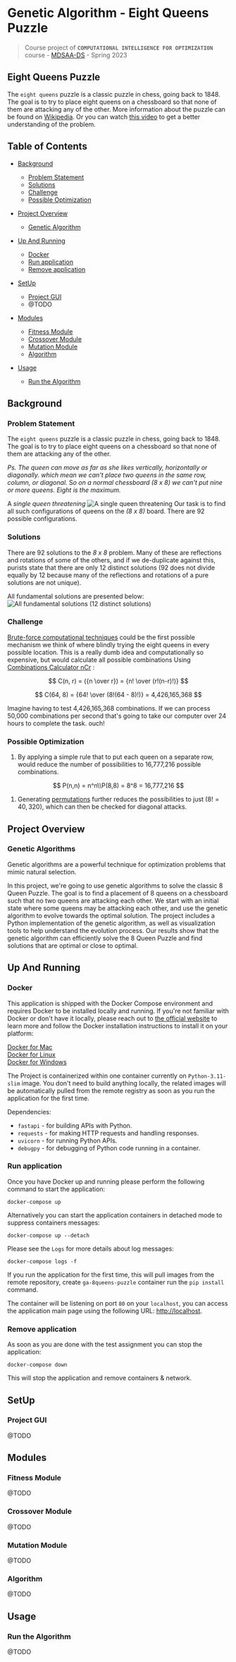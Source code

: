 # Genetic Algorithm - Eight Queens Puzzle
>Course project of **`COMPUTATIONAL INTELLIGENCE FOR OPTIMIZATION`**  course - [MDSAA-DS](www.novaims.unl.pt/MDSAA-DS) - Spring 2023

## Eight Queens Puzzle
The `eight queens` puzzle is a classic puzzle in chess, going back to 1848. The goal is to try to place eight queens on a chessboard so that none of them are attacking any of the other.
More information about the puzzle can be found on [Wikipedia](https://en.wikipedia.org/wiki/Eight_queens_puzzle). 
Or you can watch [this video](https://youtu.be/jPcBU0Z2Hj8) to get a better understanding of the problem.

## Table of Contents
- [Background](#background)
  - [Problem Statement](#problem-statement)
  - [Solutions](#solutions)
  - [Challenge](#challenge)
  - [Possible Optimization](#possible-optimization)
- [Project Overview](#project-overview)
  - [Genetic Algorithm](#genetic-algorithm)

- [Up And Running](#up-and-running)
  - [Docker](#docker) 
  - [Run application](#run-application)
  - [Remove application](#remove-application)
- [SetUp](#setup)
  - [Project GUI](#project-gui)
  - @TODO
- [Modules](#modules)
  - [Fitness Module](#fitness-module)
  - [Crossover Module](#crossover-module)
  - [Mutation Module](#mutation-module)
  - [Algorithm](#algorithm)
- [Usage](#usage)
  - [Run the Algorithm](#run-the-algorithm)


## Background

### Problem Statement

The `eight queens` puzzle is a classic puzzle in chess, going back to 1848. The goal is to try to place eight queens on a chessboard so that none of them are attacking any of the other.

*Ps. The queen can move as far as she likes vertically, horizontally or diagonally. which mean we can't place two queens in the same row, column, or diagonal.* S*o on a normal chessboard (8 x 8) we can't put nine or more queens. Eight is the maximum.*

A *single queen threatening*
![A *single queen threatening*](assets/queen_threatens.svg)
Our task is to find all such configurations of queens on the *(8 x 8)* board. There are 92 possible configurations.

### Solutions

There are 92 solutions to the *8 x 8* problem. Many of these are reflections and rotations of some of the others, and if we de-duplicate against this, purists state that there are only 12 distinct solutions (92 does not divide equally by 12 because many of the reflections and rotations of a pure solutions are not unique).

All fundamental solutions are presented below:
![All fundamental solutions (12 distinct solutions)](assets/solutions.png)

### Challenge

[Brute-force computational techniques](https://en.wikipedia.org/wiki/Brute-force_search)  could be the first possible mechanism we think of where blindly trying the eight queens in every possible location. This is a really dumb idea and computationally so expensive, but would calculate all possible combinations Using [Combinations Calculator nCr](https://www.calculatorsoup.com/calculators/discretemathematics/combinations.php) :


$$ C(n, r) = ({n \over r}) = {n! \over (r!(n-r)!)} $$

$$ C(64, 8) = {64! \over (8!(64 - 8)!)} = 4,426,165,368 $$

Imagine having to test 4,426,165,368 combinations. If we can process 50,000 combinations per second that's going to take our computer over 24 hours to complete the task. ouch!

### Possible Optimization

1. By applying a simple rule that to put each queen on a separate row, would reduce the number of possibilities to 16,777,216 possible combinations.

$$
P(n,n) = n^n\\P(8,8) = 8^8 = 16,777,216
$$

1. Generating [permutations](https://en.wikipedia.org/wiki/Permutation) further reduces the possibilities to just ($8! = 40,320$), which can then be checked for diagonal attacks.


## Project Overview

### Genetic Algorithms
Genetic algorithms are a powerful technique for optimization problems that mimic natural selection. 

In this project, we're going to use genetic algorithms to solve the classic 8 Queen Puzzle. The goal is to find a placement of 8 queens on a chessboard such that no two queens are attacking each other. We start with an initial state where some queens may be attacking each other, and use the genetic algorithm to evolve towards the optimal solution. The project includes a Python implementation of the genetic algorithm, as well as visualization tools to help understand the evolution process. Our results show that the genetic algorithm can efficiently solve the 8 Queen Puzzle and find solutions that are optimal or close to optimal.

## Up And Running

### Docker

This application is shipped with the Docker Compose environment and requires Docker to be installed locally and running.
If you're not familiar with Docker or don't have it locally, please reach out to 
[the official website](https://www.docker.com)
 to learn more and follow the Docker installation instructions to install it on your platform:   

[Docker for Mac](https://docs.docker.com/desktop/install/mac-install/)  
[Docker for Linux](https://docs.docker.com/desktop/get-started/)  
[Docker for Windows](https://docs.docker.com/desktop/install/windows-install/)

The Project is containerized within one container currently on `Python-3.11-slim` image. 
You don't need to build anything locally, the related images will be automatically pulled from the remote registry 
as soon as you run the application for the first time.

Dependencies:
* `fastapi` - for building APIs with Python.
* `requests` - for making HTTP requests and handling responses.
* `uvicorn` - for running Python APIs.
* `debugpy` - for debugging of Python code running in a container.

### Run application

Once you have Docker up and running please perform the following command to start the application:

    docker-compose up

Alternatively you can start the application containers in detached mode to suppress containers messages:

    docker-compose up --detach

Please see the `Logs` for more details about log messages:

    docker-compose logs -f

If you run the application for the first time, this will pull images from the remote repository, 
create `ga-8queens-puzzle` container run the `pip install` command.

The container will be listening on port `80` on your `localhost`, you can access the application main page using the 
following URL: [http://localhost](http://localhost:80).

### Remove application

As soon as you are done with the test assignment you can stop the application:

    docker-compose down

This will stop the application and remove containers & network.

## SetUp

### Project GUI
@TODO

## Modules

### Fitness Module
@TODO

### Crossover Module
@TODO

### Mutation Module
@TODO

### Algorithm
@TODO

## Usage

### Run the Algorithm
@TODO
